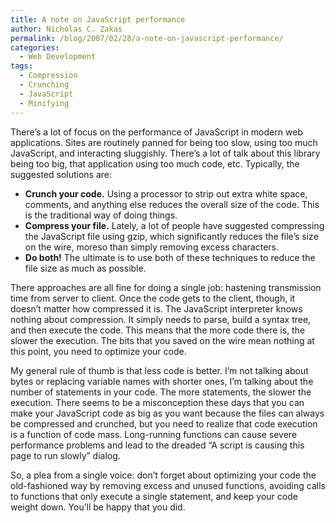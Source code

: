 ```yaml
---
title: A note on JavaScript performance
author: Nicholas C. Zakas
permalink: /blog/2007/02/28/a-note-on-javascript-performance/
categories:
  - Web Development
tags:
  - Compression
  - Crunching
  - JavaScript
  - Minifying
---
```

There&#8217;s a lot of focus on the performance of JavaScript in modern web applications. Sites are routinely panned for being too slow, using too much JavaScript, and interacting sluggishly. There&#8217;s a lot of talk about this library being too big, that application using too much code, etc. Typically, the suggested solutions are:

  * **Crunch your code.** Using a processor to strip out extra white space, comments, and anything else reduces the overall size of the code. This is the traditional way of doing things.
  * **Compress your file.** Lately, a lot of people have suggested compressing the JavaScript file using gzip, which significantly reduces the file&#8217;s size on the wire, moreso than simply removing excess characters.
  * **Do both!** The ultimate is to use both of these techniques to reduce the file size as much as possible.

There approaches are all fine for doing a single job: hastening transmission time from server to client. Once the code gets to the client, though, it doesn&#8217;t matter how compressed it is. The JavaScript interpreter knows nothing about compression. It simply needs to parse, build a syntax tree, and then execute the code. This means that the more code there is, the slower the execution. The bits that you saved on the wire mean nothing at this point, you need to optimize your code.

My general rule of thumb is that less code is better. I&#8217;m not talking about bytes or replacing variable names with shorter ones, I&#8217;m talking about the number of statements in your code. The more statements, the slower the execution. There seems to be a misconception these days that you can make your JavaScript code as big as you want because the files can always be compressed and crunched, but you need to realize that code execution is a function of code mass. Long-running functions can cause severe performance problems and lead to the dreaded &#8220;A script is causing this page to run slowly&#8221; dialog.

So, a plea from a single voice: don&#8217;t forget about optimizing your code the old-fashioned way by removing excess and unused functions, avoiding calls to functions that only execute a single statement, and keep your code weight down. You&#8217;ll be happy that you did.
